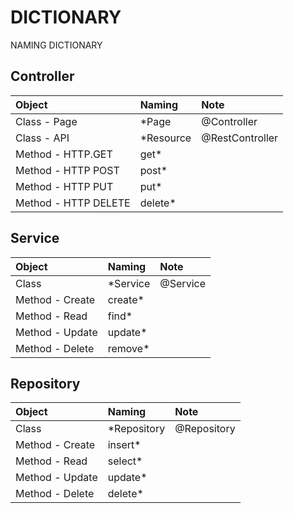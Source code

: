 # DICTIONARY
NAMING DICTIONARY

## Controller

| Object               | Naming    | Note            |
|:---------------------|:----------|:----------------|
| Class - Page         | *Page     | @Controller     |
| Class - API          | *Resource | @RestController |
| Method - HTTP.GET    | get*      |                 |
| Method - HTTP POST   | post*     |                 |
| Method - HTTP PUT    | put*      |                 |
| Method - HTTP DELETE | delete*   |                 |

## Service

| Object          | Naming      | Note        |
|:----------------|:------------|:------------|
| Class           | *Service    | @Service    |
| Method - Create | create*     |             |
| Method - Read   | find*       |             |
| Method - Update | update*     |             |
| Method - Delete | remove*     |             |

## Repository

| Object          | Naming      | Note        |
|:----------------|:------------|:------------|
| Class           | *Repository | @Repository |
| Method - Create | insert*     |             |
| Method - Read   | select*     |             |
| Method - Update | update*     |             |
| Method - Delete | delete*     |             |
